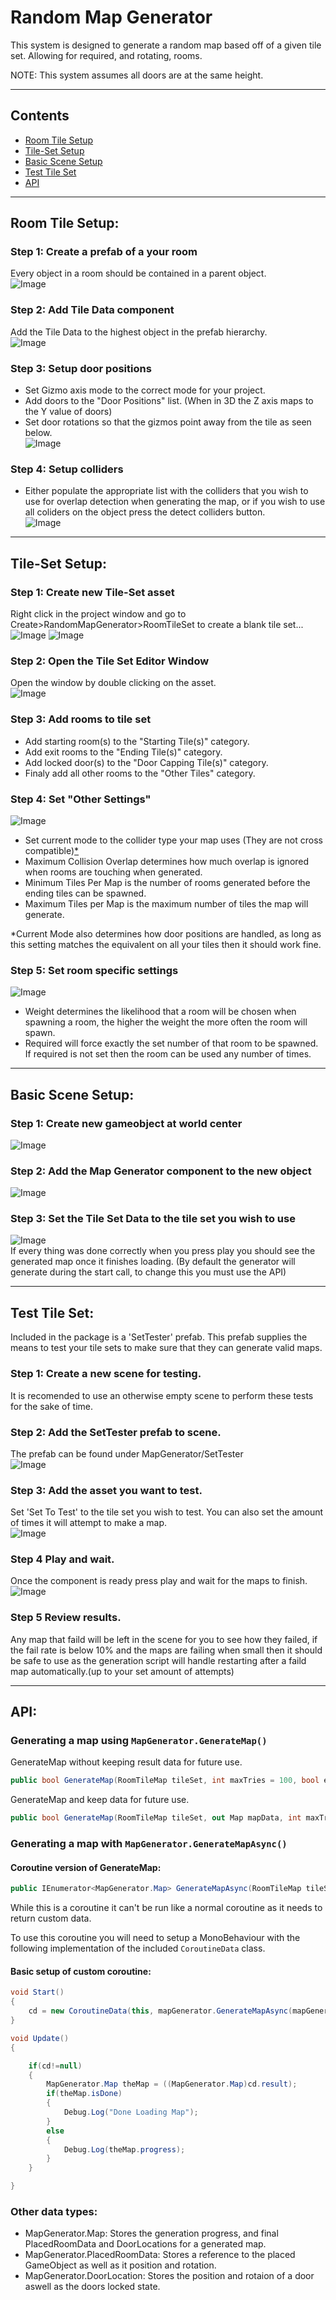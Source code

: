 


# **Random Map Generator**
This system is designed to generate a random map based off of a given tile set. Allowing for required, and rotating, rooms.

NOTE: This system assumes all doors are at the same height.

___
## **Contents**
- [Room Tile Setup](#RoomTileSetup)
- [Tile-Set Setup](#TileSetSetup)
- [Basic Scene Setup](#BasicSceneSetup)
- [Test Tile Set](#TestTileSet)
- [API](#API)

___
<a name ="RoomTileSetup"></a>

## **Room Tile Setup:**
### **Step 1:** Create a prefab of a your room
Every object in a room should be contained in a parent object.  
![Image](/ExtraData/PrefabOfRoomSS.png)
  
### **Step 2:** Add Tile Data component
Add the Tile Data to the highest object in the prefab hierarchy.    
![Image](/ExtraData/AddTileDataSS.png)

### **Step 3:** Setup door positions
- Set Gizmo axis mode to the correct mode for your project.
- Add doors to the "Door Positions" list. (When in 3D the Z axis maps to the Y value of doors)
- Set door rotations so that the gizmos point away from the tile as seen below.  
![Image](/ExtraData/AddDoorwaySS.png)

### **Step 4:** Setup colliders
- Either populate the appropriate list with the colliders that you wish to use for overlap detection when generating the map, or if you wish to use all coliders on the object press the detect colliders button.  
![Image](/ExtraData/SetRoomCollidersSS.png)
___



<a name ="TileSetSetup"></a>

## **Tile-Set Setup:**
### **Step 1:** Create new Tile-Set asset
Right click in the project window and go to Create>RandomMapGenerator>RoomTileSet to create a blank tile set...  
![Image](/ExtraData/CreateAssetSS.png)
![Image](/ExtraData/NewAssetSS.png)

### **Step 2:** Open the Tile Set Editor Window
Open the window by double clicking on the asset.  
![Image](/ExtraData/EmptyEditorSS.png)
  
### **Step 3:** Add rooms to tile set
- Add starting room(s) to the "Starting Tile(s)" category.
- Add exit rooms to the "Ending Tile(s)" category.
- Add locked door(s) to the "Door Capping Tile(s)" category.
- Finaly add all other rooms to the "Other Tiles" category.

### **Step 4:** Set "Other Settings"
![Image](/ExtraData/OtherSettingsSS.png)
- Set current mode to the collider type your map uses (They are not cross compatible)[*](#abcd)
- Maximum Collision Overlap determines how much overlap is ignored when rooms are touching when generated.
- Minimum Tiles Per Map is the number of rooms generated before the ending tiles can be spawned.
- Maximum Tiles per Map is the maximum number of tiles the map will generate.

<a name="abcd"></a>*Current Mode also determines how door positions are handled, as long as this setting matches the equivalent on all your tiles then it should work fine.

### **Step 5:** Set room specific settings
![Image](/ExtraData/EditRoomsSS.png)
- Weight determines the likelihood that a room will be chosen when spawning a room, the higher the weight the more often the room will spawn.
- Required will force exactly the set number of that room to be spawned. If required is not set then the room can be used any number of times.
___

<a name ="BasicSceneSetup"></a>

## **Basic Scene Setup:**
### **Step 1:** Create new gameobject at world center
![Image](/ExtraData/NewGOSS.png)  
### **Step 2:** Add the Map Generator component to the new object
![Image](/ExtraData/AddMapGenSS.png)  
### **Step 3:** Set the Tile Set Data to the tile set you wish to use
![Image](/ExtraData/SetTileSetDataSS.png)  
If every thing was done correctly when you press play you should see the generated map once it finishes loading. (By default the generator will generate during the start call, to change this you must use the API)  

___

<a name ="TestTileSet"></a>

## **Test Tile Set:**
Included in the package is a 'SetTester' prefab. This prefab supplies the means to test your tile sets to make sure that they can generate valid maps.  
### **Step 1:** Create a new scene for testing.
It is recomended to use an otherwise empty scene to perform these tests for the sake of time.  
### **Step 2:** Add the SetTester prefab to scene.
The prefab can be found under MapGenerator/SetTester  
![Image](/ExtraData/SetTesterAddedSS.png)  
### **Step 3:** Add the asset you want to test.
Set 'Set To Test' to the tile set you wish to test. You can also set the amount of times it will attempt to make a map.  
![Image](/ExtraData/AddAssetToSetTestSS.png)  
### **Step 4** Play and wait.
Once the component is ready press play and wait for the maps to finish.  
![Image](/ExtraData/TestRunFinSS.png) 
### **Step 5** Review results.
Any map that faild will be left in the scene for you to see how they failed, if the fail rate is below 10% and the maps are failing when small then it should be safe to use as the generation script will handle restarting after a faild map automatically.(up to your set amount of attempts)
___

<a name ="API"></a>

## **API:**

### **Generating a map using `MapGenerator.GenerateMap()`**
GenerateMap without keeping result data for future use.
```c#
public bool GenerateMap(RoomTileMap tileSet, int maxTries = 100, bool enableDebug = false)
```

GenerateMap and keep data for future use.  
```c#
public bool GenerateMap(RoomTileMap tileSet, out Map mapData, int maxTries = 100, bool enableDebug = false)
```


### **Generating a map with `MapGenerator.GenerateMapAsync()`**

#### Coroutine version of GenerateMap:  
```c#
public IEnumerator<MapGenerator.Map> GenerateMapAsync(RoomTileMap tileSet, int maxTries = 100, bool enableDebug = false)
```
While this is a coroutine it can't be run like a normal coroutine as it needs to return custom data.
  
To use this coroutine you will need to setup a MonoBehaviour with the following implementation of the included `CoroutineData` class.  
#### Basic setup of custom coroutine:
```c#
void Start() 
{    
    cd = new CoroutineData(this, mapGenerator.GenerateMapAsync(mapGenerator.tileSetData));
}

void Update() 
{

    if(cd!=null)
    {
        MapGenerator.Map theMap = ((MapGenerator.Map)cd.result);
        if(theMap.isDone)
        {
            Debug.Log("Done Loading Map");
        }
        else
        {
            Debug.Log(theMap.progress);
        }
    }    

}
```

### **Other data types:**
- MapGenerator.Map: Stores the generation progress, and final PlacedRoomData and DoorLocations for a generated map. 
- MapGenerator.PlacedRoomData: Stores a reference to the placed GameObject as well as it position and rotation.
- MapGenerator.DoorLocation: Stores the position and rotaion of a door aswell as the doors locked state.




